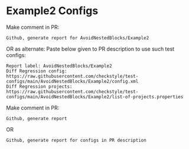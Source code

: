 # Example2 Configs
Make comment in PR:
```
Github, generate report for AvoidNestedBlocks/Example2
```
OR as alternate:
Paste below given to PR description to use such test configs:
```
Report label: AvoidNestedBlocks/Example2
Diff Regression config: https://raw.githubusercontent.com/checkstyle/test-configs/main/AvoidNestedBlocks/Example2/config.xml
Diff Regression projects: https://raw.githubusercontent.com/checkstyle/test-configs/main/AvoidNestedBlocks/Example2/list-of-projects.properties
```
Make comment in PR:
```
Github, generate report
```
OR
```
Github, generate report for configs in PR description
```
